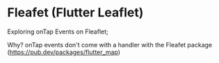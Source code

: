 # Fleafet (Flutter Leaflet)

Exploring onTap Events on Fleaflet;

Why?
onTap events don't come with a handler with the Fleafet package (https://pub.dev/packages/flutter_map)